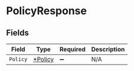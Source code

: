 # PolicyResponse


## Fields

| Field                                    | Type                                     | Required                                 | Description                              |
| ---------------------------------------- | ---------------------------------------- | ---------------------------------------- | ---------------------------------------- |
| `Policy`                                 | [*Policy](../../models/shared/policy.md) | :heavy_minus_sign:                       | N/A                                      |